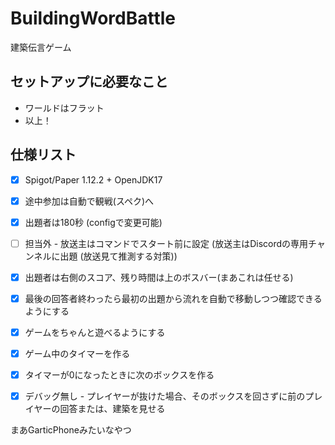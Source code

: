 # BuildingWordBattle
建築伝言ゲーム

## セットアップに必要なこと
- ワールドはフラット
- 以上！

## 仕様リスト
- [x] Spigot/Paper 1.12.2 + OpenJDK17
- [x] 途中参加は自動で観戦(スペク)へ
- [x] 出題者は180秒 (configで変更可能)
- [ ] 担当外 - 放送主はコマンドでスタート前に設定 (放送主はDiscordの専用チャンネルに出題 (放送見て推測する対策))
- [x] 出題者は右側のスコア、残り時間は上のボスバー(まあこれは任せる)
- [x] 最後の回答者終わったら最初の出題から流れを自動で移動しつつ確認できるようにする

- [x] ゲームをちゃんと遊べるようにする
- [x] ゲーム中のタイマーを作る
- [x] タイマーが0になったときに次のボックスを作る
- [x] デバッグ無し - プレイヤーが抜けた場合、そのボックスを回さずに前のプレイヤーの回答または、建築を見せる

まあGarticPhoneみたいなやつ